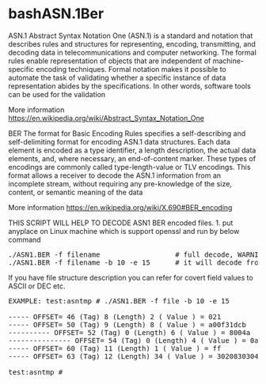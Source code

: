 # bashASN.1Ber

ASN.1 Abstract Syntax Notation One (ASN.1) is a standard and notation that describes rules and structures for representing, encoding, transmitting, and decoding data in telecommunications and computer networking. The formal rules enable representation of objects that are independent of machine-specific encoding techniques. Formal notation makes it possible to automate the task of validating whether a specific instance of data representation abides by the specifications. In other words, software tools can be used for the validation

More information https://en.wikipedia.org/wiki/Abstract_Syntax_Notation_One

BER The format for Basic Encoding Rules specifies a self-describing and self-delimiting format for encoding ASN.1 data structures. Each data element is encoded as a type identifier, a length description, the actual data elements, and, where necessary, an end-of-content marker. These types of encodings are commonly called type-length-value or TLV encodings. This format allows a receiver to decode the ASN.1 information from an incomplete stream, without requiring any pre-knowledge of the size, content, or semantic meaning of the data

More information https://en.wikipedia.org/wiki/X.690#BER_encoding

THIS SCRIPT WILL HELP TO DECODE ASN1 BER encoded files. 1. put anyplace on Linux machine which is support openssl and run by below command 
<pre>
./ASN1.BER -f filename                  # full decode, WARNING: if you decode full file it can be take long time due for bash commands 
./ASN1.BER -f filename -b 10 -e 15      # it will decode from offset 10 to offset 15
</pre>
If you have file structure description you can refer for covert field values to ASCII or DEC etc.


<pre>
EXAMPLE: test:asntmp # ./ASN1.BER -f file -b 10 -e 15

----- OFFSET= 46 (Tag) 8 (Length) 2 ( Value ) = 021
----- OFFSET= 50 (Tag) 9 (Length) 8 ( Value ) = a00f31dcb
---------- OFFSET= 52 (Tag) 0 (Length) 6 ( Value ) = 8004a
--------------- OFFSET= 54 (Tag) 0 (Length) 4 ( Value ) = 0af31
----- OFFSET= 60 (Tag) 11 (Length) 1 ( Value ) = ff
----- OFFSET= 63 (Tag) 12 (Length) 34 ( Value ) = 3020830304631b840304612062149392b0400a90 

test:asntmp #
</pre>
